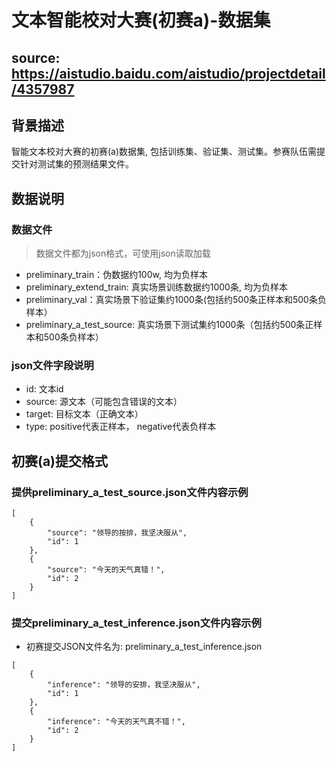 # 文本智能校对大赛(初赛a)-数据集
## source: https://aistudio.baidu.com/aistudio/projectdetail/4357987

## **背景描述**
智能文本校对大赛的初赛(a)数据集, 包括训练集、验证集、测试集。参赛队伍需提交针对测试集的预测结果文件。

## **数据说明**

### 数据文件

> 数据文件都为json格式，可使用json读取加载

- preliminary_train：伪数据约100w, 均为负样本
- preliminary_extend_train: 真实场景训练数据约1000条, 均为负样本
- preliminary_val：真实场景下验证集约1000条(包括约500条正样本和500条负样本）
- preliminary_a_test_source: 真实场景下测试集约1000条（包括约500条正样本和500条负样本）

### json文件字段说明

- id: 文本id
- source: 源文本（可能包含错误的文本）
- target: 目标文本（正确文本）
- type: positive代表正样本， negative代表负样本

## 初赛(a)提交格式

### 提供preliminary_a_test_source.json文件内容示例

```
[
    {
        "source": "领导的按排，我坚决服从",
        "id": 1
    },
    {
        "source": "今天的天气真错！",
        "id": 2
    }
]
```
### 提交preliminary_a_test_inference.json文件内容示例

- 初赛提交JSON文件名为: preliminary_a_test_inference.json

```
[
    {
        "inference": "领导的安排，我坚决服从",
        "id": 1
    },
    {
        "inference": "今天的天气真不错！",
        "id": 2
    }
]
```